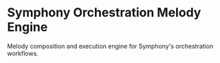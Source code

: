 # Symphony Orchestration Melody Engine

Melody composition and execution engine for Symphony's orchestration workflows.
